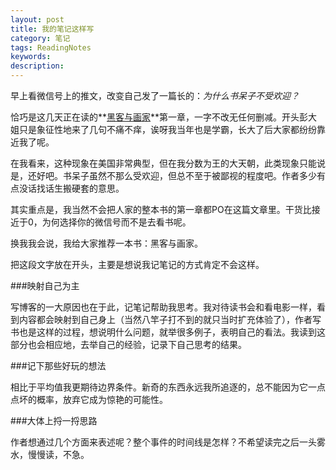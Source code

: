 ```yaml
---
layout: post
title: 我的笔记这样写
category: 笔记
tags: ReadingNotes
keywords:
description:
---
```


早上看微信号上的推文，改变自己发了一篇长的：*为什么书呆子不受欢迎？*

恰巧是这几天正在读的**[黑客与画家](http://book.douban.com/subject/6021440/)**第一章，一字不改无任何删减。开头彭大姐只是象征性地来了几句不痛不痒，诶呀我当年也是学霸，长大了后大家都纷纷靠近我了呢。

在我看来，这种现象在美国非常典型，但在我分数为王的大天朝，此类现象只能说是，还好吧。书呆子虽然不那么受欢迎，但总不至于被鄙视的程度吧。作者多少有点没话找话生搬硬套的意思。

其实重点是，我当然不会把人家的整本书的第一章都PO在这篇文章里。干货比接近于0，为何选择你的微信号而不是去看书呢。

换我我会说，我给大家推荐一本书：黑客与画家。

把这段文字放在开头，主要是想说我记笔记的方式肯定不会这样。

###映射自己为主

写博客的一大原因也在于此，记笔记帮助我思考。我对待读书会和看电影一样，看到内容都会映射到自己身上（当然八竿子打不到的就只当时扩充体验了），作者写书也是这样的过程，想说明什么问题，就举很多例子，表明自己的看法。我读到这部分也会相应地，去举自己的经验，记录下自己思考的结果。

###记下那些好玩的想法

相比于平均值我更期待边界条件。新奇的东西永远我所追逐的，总不能因为它一点点坏的概率，放弃它成为惊艳的可能性。

###大体上捋一捋思路

作者想通过几个方面来表述呢？整个事件的时间线是怎样？不希望读完之后一头雾水，慢慢读，不急。
